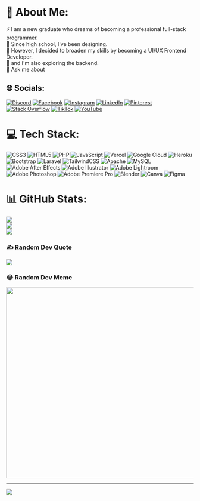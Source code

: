 # 💫 About Me:
⚡ I am a new graduate who dreams of becoming a professional full-stack programmer.<br>🤹 Since high school, I've been designing. <br>🤝 However, I decided to broaden my skills by becoming a UI/UX Frontend Developer. <br>🌱 and I'm also exploring the backend.<br>💬 Ask me about<br>


## 🌐 Socials:
[![Discord](https://img.shields.io/badge/Discord-%237289DA.svg?logo=discord&logoColor=white)](https://discord.gg/https://discord.gg/QtXjMahc) [![Facebook](https://img.shields.io/badge/Facebook-%231877F2.svg?logo=Facebook&logoColor=white)](https://facebook.com/ilhamputra0601) [![Instagram](https://img.shields.io/badge/Instagram-%23E4405F.svg?logo=Instagram&logoColor=white)](https://instagram.com/il.pra) [![LinkedIn](https://img.shields.io/badge/LinkedIn-%230077B5.svg?logo=linkedin&logoColor=white)](https://linkedin.com/in/ilham-ramadhan-96471820a) [![Pinterest](https://img.shields.io/badge/Pinterest-%23E60023.svg?logo=Pinterest&logoColor=white)](https://pinterest.com/@Hamztx06) [![Stack Overflow](https://img.shields.io/badge/-Stackoverflow-FE7A16?logo=stack-overflow&logoColor=white)](https://stackoverflow.com/users/20812207) [![TikTok](https://img.shields.io/badge/TikTok-%23000000.svg?logo=TikTok&logoColor=white)](https://tiktok.com/@hamztx) [![YouTube](https://img.shields.io/badge/YouTube-%23FF0000.svg?logo=YouTube&logoColor=white)](https://youtube.com/@ilhamputraramadhan3041) 

# 💻 Tech Stack:
![CSS3](https://img.shields.io/badge/css3-%231572B6.svg?style=for-the-badge&logo=css3&logoColor=white) ![HTML5](https://img.shields.io/badge/html5-%23E34F26.svg?style=for-the-badge&logo=html5&logoColor=white) ![PHP](https://img.shields.io/badge/php-%23777BB4.svg?style=for-the-badge&logo=php&logoColor=white) ![JavaScript](https://img.shields.io/badge/javascript-%23323330.svg?style=for-the-badge&logo=javascript&logoColor=%23F7DF1E) ![Vercel](https://img.shields.io/badge/vercel-%23000000.svg?style=for-the-badge&logo=vercel&logoColor=white) ![Google Cloud](https://img.shields.io/badge/Google%20Cloud-%234285F4.svg?style=for-the-badge&logo=google-cloud&logoColor=white) ![Heroku](https://img.shields.io/badge/heroku-%23430098.svg?style=for-the-badge&logo=heroku&logoColor=white) ![Bootstrap](https://img.shields.io/badge/bootstrap-%23563D7C.svg?style=for-the-badge&logo=bootstrap&logoColor=white) ![Laravel](https://img.shields.io/badge/laravel-%23FF2D20.svg?style=for-the-badge&logo=laravel&logoColor=white) ![TailwindCSS](https://img.shields.io/badge/tailwindcss-%2338B2AC.svg?style=for-the-badge&logo=tailwind-css&logoColor=white) ![Apache](https://img.shields.io/badge/apache-%23D42029.svg?style=for-the-badge&logo=apache&logoColor=white) ![MySQL](https://img.shields.io/badge/mysql-%2300f.svg?style=for-the-badge&logo=mysql&logoColor=white) ![Adobe After Effects](https://img.shields.io/badge/Adobe%20After%20Effects-9999FF.svg?style=for-the-badge&logo=Adobe%20After%20Effects&logoColor=white) ![Adobe Illustrator](https://img.shields.io/badge/adobeillustrator-%23FF9A00.svg?style=for-the-badge&logo=adobeillustrator&logoColor=white) ![Adobe Lightroom](https://img.shields.io/badge/Adobe%20Lightroom-31A8FF.svg?style=for-the-badge&logo=Adobe%20Lightroom&logoColor=white) ![Adobe Photoshop](https://img.shields.io/badge/adobephotoshop-%2331A8FF.svg?style=for-the-badge&logo=adobephotoshop&logoColor=white) ![Adobe Premiere Pro](https://img.shields.io/badge/Adobe%20Premiere%20Pro-9999FF.svg?style=for-the-badge&logo=Adobe%20Premiere%20Pro&logoColor=white) ![Blender](https://img.shields.io/badge/blender-%23F5792A.svg?style=for-the-badge&logo=blender&logoColor=white) ![Canva](https://img.shields.io/badge/Canva-%2300C4CC.svg?style=for-the-badge&logo=Canva&logoColor=white) 	![Figma](https://img.shields.io/badge/figma-%23F24E1E.svg?style=for-the-badge&logo=figma&logoColor=white)
# 📊 GitHub Stats:
![](https://github-readme-stats.vercel.app/api?username=ilhamputra0601&theme=tokyonight&hide_border=false&include_all_commits=false&count_private=false)<br/>
![](https://github-readme-streak-stats.herokuapp.com/?user=ilhamputra0601&theme=tokyonight&hide_border=false)<br/>
![](https://github-readme-stats.vercel.app/api/top-langs/?username=ilhamputra0601&theme=tokyonight&hide_border=false&include_all_commits=false&count_private=false&layout=compact)

### ✍️ Random Dev Quote
![](https://quotes-github-readme.vercel.app/api?type=horizontal&theme=radical)

### 😂 Random Dev Meme
<img src="https://random-memer.herokuapp.com/" width="512px"/>

---
[![](https://visitcount.itsvg.in/api?id=ilhamputra0601&icon=0&color=1)](https://visitcount.itsvg.in)

<!-- Proudly created with GPRM ( https://gprm.itsvg.in ) -->

